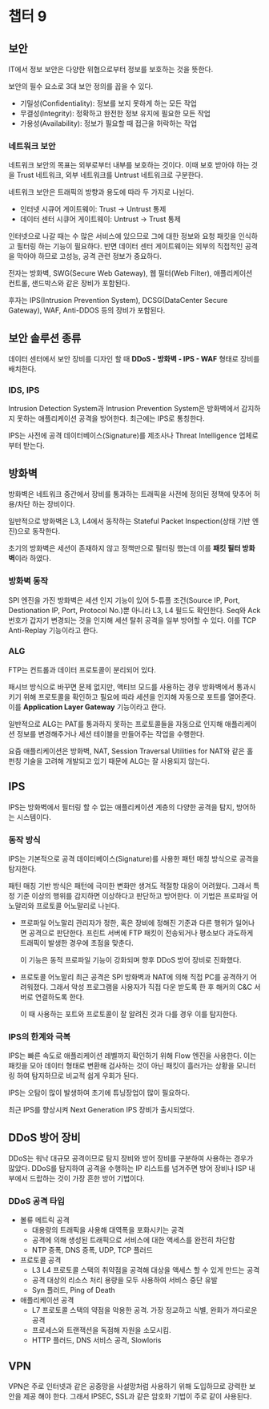 # 챕터 9

## 보안

IT에서 정보 보안은 다양한 위협으로부터 정보를 보호하는 것을 뜻한다.

보안의 필수 요소로 3대 보안 정의를 꼽을 수 있다.
- 기밀성(Confidentiality): 정보를 보지 못하게 하는 모든 작업
- 무결성(Integrity): 정확하고 완전한 정보 유지에 필요한 모든 작업
- 가용성(Availability): 정보가 필요할 때 접근을 허락하는 작업

### 네트워크 보안

네트워크 보안의 목표는 외부로부터 내부를 보호하는 것이다. 이때 보호 받아야 하는 것을 Trust 네트워크, 외부 네트워크를 Untrust 네트워크로 구분한다.

네트워크 보안은 트래픽의 방향과 용도에 따라 두 가지로 나뉜다.
- 인터넷 시큐어 게이트웨이: Trust -> Untrust 통제
- 데이터 센터 시큐어 게이트웨이: Untrust -> Trust 통제

인터넷으로 나갈 때는 수 많은 서비스에 있으므로 그에 대한 정보와 요청 패킷을 인식하고 필터링 하는 기능이 필요하다. 반면 데이터 센터 게이트웨이는 외부의 직접적인 공격을 막아야 하므로 고성능, 공격 관련 정보가 중요하다.

전자는 방화벽, SWG(Secure Web Gateway), 웹 필터(Web Filter), 애플리케이션 컨트롤, 샌드박스와 같은 장비가 포함된다.

후자는 IPS(Intrusion Prevention System), DCSG(DataCenter Secure Gateway), WAF, Anti-DDOS 등의 장비가 포함된다.

## 보안 솔루션 종류

데이터 센터에서 보안 장비를 디자인 할 때 **DDoS - 방화벽 - IPS - WAF** 형태로 장비를 배치한다.

### IDS, IPS

Intrusion Detection System과 Intrusion Prevention System은 방화벽에서 감지하지 못하는 애플리케이션 공격을 방어한다. 최근에는 IPS로 통칭한다.

IPS는 사전에 공격 데이터베이스(Signature)를 제조사나 Threat Intelligence 업체로부터 받는다.

## 방화벽

방화벽은 네트워크 중간에서 장비를 통과하는 트래픽을 사전에 정의된 정책에 맞추어 허용/차단 하는 장비이다.

일반적으로 방화벽은 L3, L4에서 동작하는 Stateful Packet Inspection(상태 기반 엔진)으로 동작한다.

초기의 방화벽은 세션이 존재하지 않고 정책만으로 필터링 했는데 이를 **패킷 필터 방화벽**이라 하였다.

### 방화벽 동작

SPI 엔진을 가진 방화벽은 세션 인지 기능이 있어 5-튜플 조건(Source IP, Port, Destionation IP, Port, Protocol No.)뿐 아니라 L3, L4 필드도 확인한다. Seq와 Ack 번호가 갑자기 변경되는 것을 인지해 세션 탈취 공격을 일부 방어할 수 있다. 이를 TCP Anti-Replay 기능이라고 한다.

### ALG

FTP는 컨트롤과 데이터 프로토콜이 분리되어 있다.

패시브 방식으로 바꾸면 문제 없지만, 액티브 모드를 사용하는 경우 방화벽에서 통과시키기 위해 프로토콜을 확인하고 필요에 따라 세션을 인지해 자동으로 포트를 열어준다. 이를 **Application Layer Gateway** 기능이라고 한다.

일반적으로 ALG는 PAT를 통과하지 못하는 프로토콜들을 자동으로 인지해 애플리케이션 정보를 변경해주거나 세션 테이블을 만들어주는 작업을 수행한다.

요즘 애플리케이션은 방화벽, NAT, Session Traversal Utilities for NAT와 같은 홀 펀칭 기술을 고려해 개발되고 있기 때문에 ALG는 잘 사용되지 않는다.

## IPS

IPS는 방화벽에서 필터링 할 수 없는 애플리케이션 계층의 다양한 공격을 탐지, 방어하는 시스템이다.

### 동작 방식

IPS는 기본적으로 공격 데이터베이스(Signature)를 사용한 패턴 매칭 방식으로 공격을 탐지한다.

패틴 매칭 기반 방식은 패턴에 극미한 변화만 생겨도 적절항 대응이 어려웠다. 그래서 특정 기준 이상의 행위를 감지하면 이상하다고 판단하고 방어한다. 이 기법은 프로파일 어노말리와 프로토콜 어노말리로 나뉜다.

- 프로파일 어노말리
    관리자가 정한, 혹은 장비에 정해진 기준과 다른 행위가 일어나면 공격으로 판단한다. 프린트 서버에 FTP 패킷이 전송되거나 평소보다 과도하게 트래픽이 발생한 경우에 초점을 맞춘다.

    이 기능은 동적 프로파일 기능이 강화되며 향후 DDoS 방어 장비로 진화했다.

- 프로토콜 어노말리
    최근 공격은 SPI 방화벽과 NAT에 의해 직접 PC를 공격하기 어려워졌다. 그래서 악성 프로그램을 사용자가 직접 다운 받도록 한 후 해커의 C&C 서버로 연결하도록 한다.

    이 때 사용하는 포트와 프로토콜이 잘 알려진 것과 다를 경우 이를 탐지한다.

### IPS의 한계와 극복

IPS는 빠른 속도로 애플리케이션 레벨까지 확인하기 위해 Flow 엔진을 사용한다. 이는 패킷을 모아 데이터 형태로 변환해 검사하는 것이 아닌 패킷이 흘러가는 상황을 모니터링 하여 탐지하므로 비교적 쉽게 우회가 된다.

IPS는 오탐이 많이 발생하여 초기에 튜닝장업이 많이 필요하다.

최근 IPS를 향상시켜 Next Generation IPS 장비가 출시되었다.

## DDoS 방어 장비

DDoS는 워낙 대규모 공격이므로 탐지 장비와 방어 장비를 구분하여 사용하는 경우가 많았다. DDoS를 탐지하여 공격을 수행하는 IP 리스트를 넘겨주면 방어 장비나 ISP 내부에서 드랍하는 것이 가장 흔한 방어 기법이다.

### DDoS 공격 타입

- 볼류 메트릭 공격
  - 대용량의 트래픽을 사용해 대역폭을 포화시키는 공격
  - 공격에 의해 생성된 트래픽으로 서비스에 대한 액세스를 완전히 차단함
  - NTP 증폭, DNS 증폭, UDP, TCP 플러드
- 프로토콜 공격
  - L3 L4 프로토콜 스택의 취약점을 공격해 대상을 액세스 할 수 있게 만드는 공격
  - 공격 대상의 리소스 처리 용량을 모두 사용하여 서비스 중단 유발
  - Syn 플러드, Ping of Death
- 애플리케이션 공격
  - L7 프로토콜 스택의 약점을 악용한 공격. 가장 정교하고 식별, 완화가 까다로운 공격
  - 프로세스와 트랜잭션을 독점해 자원을 소모시킴.
  - HTTP 플러드, DNS 서비스 공격, Slowloris

## VPN

VPN은 주로 인터넷과 같은 공중망을 사설망처럼 사용하기 위해 도입하므로 강력한 보안을 제공 해야 한다. 그래서 IPSEC, SSL과 같은 암호화 기법이 주로 같이 사용된다.
